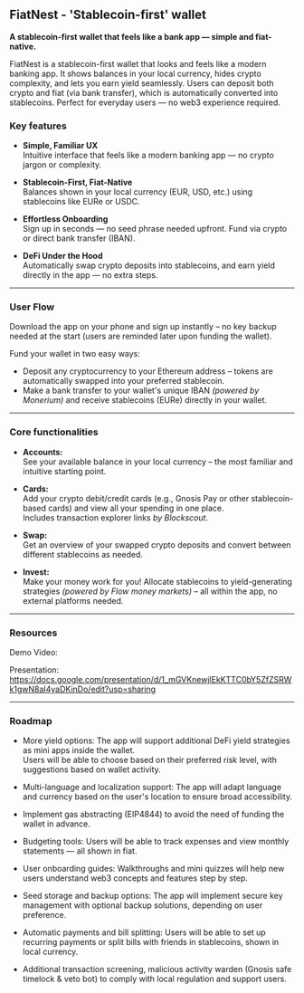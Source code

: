 ## FiatNest - 'Stablecoin-first' wallet

**A stablecoin-first wallet that feels like a bank app — simple and fiat-native.**

FiatNest is a stablecoin-first wallet that looks and feels like a modern banking app.
It shows balances in your local currency, hides crypto complexity, and lets you earn yield seamlessly. Users can deposit both crypto and fiat (via bank transfer), which is automatically converted into stablecoins. Perfect for everyday users — no web3 experience required.


### Key features

-  **Simple, Familiar UX**  
  Intuitive interface that feels like a modern banking app — no crypto jargon or complexity.

- **Stablecoin-First, Fiat-Native**  
  Balances shown in your local currency (EUR, USD, etc.) using stablecoins like EURe or USDC.

- **Effortless Onboarding**  
  Sign up in seconds — no seed phrase needed upfront. Fund via crypto or direct bank transfer (IBAN).

- **DeFi Under the Hood**  
  Automatically swap crypto deposits into stablecoins, and earn yield directly in the app — no extra steps.



----------------------


### User Flow

  Download the app on your phone and sign up instantly – no key backup needed at the start (users are reminded later upon funding the wallet).

  Fund your wallet in two easy ways:
  - Deposit any cryptocurrency to your Ethereum address – tokens are automatically swapped into your preferred stablecoin.
  - Make a bank transfer to your wallet's unique IBAN *(powered by Monerium)* and receive stablecoins (EURe) directly in your wallet.
  
----------------------

### Core functionalities

- **Accounts:**  
  See your available balance in your local currency – the most familiar and intuitive starting point.

- **Cards:**  
  Add your crypto debit/credit cards (e.g., Gnosis Pay or other stablecoin-based cards) and view all your spending in one place.  
  Includes transaction explorer links *by Blockscout*.

- **Swap:**  
  Get an overview of your swapped crypto deposits and convert between different stablecoins as needed.

- **Invest:**  
  Make your money work for you! Allocate stablecoins to yield-generating strategies *(powered by Flow money markets)* – all within the app, no external platforms needed.

----------------------


### Resources
Demo Video:

Presentation: https://docs.google.com/presentation/d/1_mGVKnewjlEkKTTC0bY5ZfZSRWk1gwN8aI4yaDKinDo/edit?usp=sharing

----------------------

### Roadmap

- More yield options: The app will support additional DeFi yield strategies as mini apps inside the wallet.  
  Users will be able to choose based on their preferred risk level, with suggestions based on wallet activity.

- Multi-language and localization support: The app will adapt language and currency based on the user's location to ensure broad accessibility.

- Implement gas abstracting (EIP4844) to avoid the need of funding the wallet in advance. 

- Budgeting tools: Users will be able to track expenses and view monthly statements — all shown in fiat.

- User onboarding guides: Walkthroughs and mini quizzes will help new users understand web3 concepts and features step by step.

- Seed storage and backup options: The app will implement secure key management with optional backup solutions, depending on user preference.

- Automatic payments and bill splitting: Users will be able to set up recurring payments or split bills with friends in stablecoins, shown in local currency.

- Additional transaction screening, malicious activity warden (Gnosis safe timelock & veto bot) to comply with local regulation and support users.





   